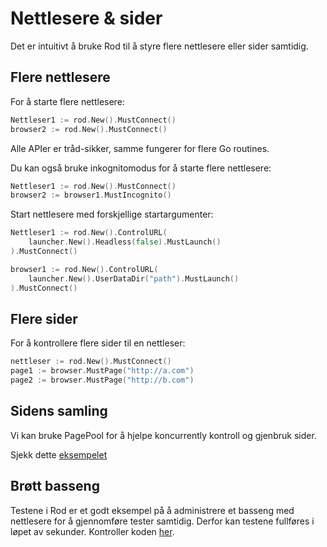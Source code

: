 # Nettlesere & sider

Det er intuitivt å bruke Rod til å styre flere nettlesere eller sider samtidig.

## Flere nettlesere

For å starte flere nettlesere:

```go
Nettleser1 := rod.New().MustConnect()
browser2 := rod.New().MustConnect()
```

Alle APIer er tråd-sikker, samme fungerer for flere Go routines.

Du kan også bruke inkognitomodus for å starte flere nettlesere:

```go
Nettleser1 := rod.New().MustConnect()
browser2 := browser1.MustIncognito()
```

Start nettlesere med forskjellige startargumenter:

```go
Nettleser1 := rod.New().ControlURL(
    launcher.New().Headless(false).MustLaunch()
).MustConnect()

browser1 := rod.New().ControlURL(
    launcher.New().UserDataDir("path").MustLaunch()
).MustConnect()
```

## Flere sider

For å kontrollere flere sider til en nettleser:

```go
nettleser := rod.New().MustConnect()
page1 := browser.MustPage("http://a.com")
page2 := browser.MustPage("http://b.com")
```

## Sidens samling

Vi kan bruke PagePool for å hjelpe koncurrently kontroll og gjenbruk sider.

Sjekk dette [eksempelet](https://github.com/go-rod/rod/blob/46baf3aad803ed5cd8671aa325cbae4e297a89a4/examples_test.go#L533)

## Brøtt basseng

Testene i Rod er et godt eksempel på å administrere et basseng med nettlesere for å gjennomføre tester samtidig. Derfor kan testene fullføres i løpet av sekunder. Kontroller koden [her](https://github.com/go-rod/rod/blob/46baf3aad803ed5cd8671aa325cbae4e297a89a4/setup_test.go#L59).
